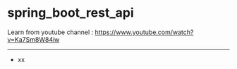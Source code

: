 # spring_boot_rest_api

Learn from youtube channel : https://www.youtube.com/watch?v=Ka7Sm8W84iw

---

- xx